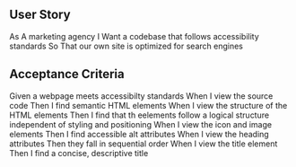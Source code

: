## User Story

As A marketing agency
I Want a codebase that follows accessibility standards
So That our own site is optimized for search engines

## Acceptance Criteria

Given a webpage meets accessibilty standards
When I view the source code
Then I find semantic HTML elements
When I view the structure of the HTML elements
Then I find that th eelements follow a logical structure independent of styling and positioning 
When I view the icon and image elements
Then I find accessible alt attributes
When I view the heading attributes
Then they fall in sequential order
When I view the title element
Then I find a concise, descriptive title
